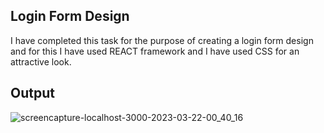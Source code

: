 ## Login Form Design

I have completed this task for the purpose of creating a login form design and for this I have used REACT framework and I have used CSS for an attractive look.

## Output

![screencapture-localhost-3000-2023-03-22-00_40_16](https://user-images.githubusercontent.com/93901465/226719543-0ae62478-0adf-4211-9965-5da593a5c912.png)
